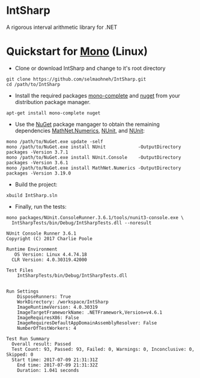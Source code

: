 # IntSharp

A rigorous interval arithmetic library for .NET 

# Quickstart for [Mono](http://www.mono-project.com/) (Linux)

* Clone or download IntSharp and change to it's root directory

```
git clone https://github.com/selmaohneh/IntSharp.git
cd /path/to/IntSharp
```

* Install the required packages [mono-complete](https://packages.debian.org/stretch/mono-complete)
and [nuget](https://packages.debian.org/stretch/nuget) from your distribution package manager.

```
apt-get install mono-complete nuget
```

* Use the [NuGet](https://www.nuget.org/) package mangager to obtain the remaining dependencies
[MathNet.Numerics](https://www.nuget.org/packages/MathNet.Numerics/3.19.0),
[NUnit](https://www.nuget.org/packages/NUnit/3.7.1), and
[NUnit](https://www.nuget.org/packages/NUnit.Console/3.6.1):


```
mono /path/to/NuGet.exe update -self
mono /path/to/NuGet.exe install NUnit            -OutputDirectory packages -Version 3.7.1
mono /path/to/NuGet.exe install NUnit.Console    -OutputDirectory packages -Version 3.6.1
mono /path/to/NuGet.exe install MathNet.Numerics -OutputDirectory packages -Version 3.19.0
```

* Build the project:

```
xbuild IntSharp.sln
```

* Finally, run the tests:

```
mono packages/NUnit.ConsoleRunner.3.6.1/tools/nunit3-console.exe \
  IntSharpTests/bin/Debug/IntSharpTests.dll --noresult
```
```
NUnit Console Runner 3.6.1
Copyright (C) 2017 Charlie Poole

Runtime Environment
   OS Version: Linux 4.4.74.18
  CLR Version: 4.0.30319.42000

Test Files
    IntSharpTests/bin/Debug/IntSharpTests.dll


Run Settings
    DisposeRunners: True
    WorkDirectory: /workspace/IntSharp
    ImageRuntimeVersion: 4.0.30319
    ImageTargetFrameworkName: .NETFramework,Version=v4.6.1
    ImageRequiresX86: False
    ImageRequiresDefaultAppDomainAssemblyResolver: False
    NumberOfTestWorkers: 4

Test Run Summary
  Overall result: Passed
  Test Count: 93, Passed: 93, Failed: 0, Warnings: 0, Inconclusive: 0, Skipped: 0
  Start time: 2017-07-09 21:31:31Z
    End time: 2017-07-09 21:31:32Z
    Duration: 1.041 seconds
```
